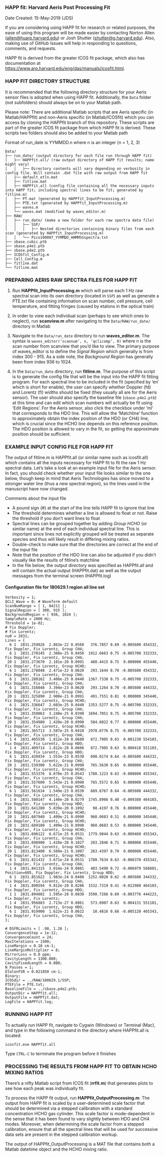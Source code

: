 ### HAPP fit: Harvard Aeris Post Processing Fit
Date Created: 15-May-2019 (JDS)

If you are considering using HAPP fit for research or related purposes, the ease of using this program will be made easier by contacting Norton Allen (allen@huarp.harvard.edu) or Josh Shutter (shutter@g.harvard.edu). Also, making use of GitHub Issues will help in responding to questions, comments, and requests.

HAPP fit is derived from the greater ICOS fit package, which also has documentation at https://www.arp.harvard.edu/eng/das/manuals/icosfit.html.

### HAPP FIT DIRECTORY STRUCTURE

It is recommended that the following directory structure for your Aeris sensor files is adopted when using HAPP fit. Additionally, the `Data` folder (not subfolders) should always be on to your Matlab path.

Please note: There are additional Matlab scripts that are Aeris specific (in Matlab/HAPPfit) and non-Aeris specific (in Matlab/ICOSfit) which you can access by cloning the HAPPfit branch of this repository. These scripts are part of the greater ICOS fit package from which HAPP fit is derived. These scripts two folders should also be added to your Matlab path

Format of run_date is YYMMDD.n where n is an integer (n = 1, 2, 3)

    Data/
    ├── run_date/ (output directory for each file run through HAPP fit)
    │   ├── HAPPfit.all/ (raw output directory of HAPP fit results; name might vary)
    │   │   ├── Directory contents will vary depending on verbosity in config file. Will contain .dat file with raw output from HAPP fit
    │   ├── default_etln.mat
    │   ├── fitline.mat
    │   ├── HAPPfit.all (config file containing all the necessary inputs into HAPP fit; including spectral lines to be fit; generated by fitline.m)
    │   ├── PT.mat (generated by HAPPfit_InputProcessing.m)
    │   ├── PTE.txt (generated by HAPPfit_InputProcessing.m)
    │   ├── waves.m
    │   └── waves.mat (modified by waves_editor.m)
    ├── RAW/
    │   ├── run_date/ (make a new folder for each raw spectra data file)
    │   │   ├── SSP/
    │   │   │   ├── Nested directories containing binary files from each scan (generated by HAPPfit_InputProcessing.m)
    │   │   └── Pico100007_YYMMDD_HHMMSSspectra.txt
    ├── sbase.cubic.ptb
    ├── sbase.p4e1.ptb
    ├── sbase.p4e2.ptb
    ├── ICOSfit_Config.m
    ├── Cell_Config.m
    ├── fitline.dat
    └── fitline.mat

### PREPARING AERIS RAW SPECTRA FILES FOR HAPP FIT

1. Run **HAPPfit_InputProcessing.m** which will parse each 1 Hz raw spectral scan into its own directory (located in `SSP`) as well as generate a PTE.txt file containing information on scan number, cell pressure, cell temperature, and fitting fringes (caused by etalons in the optical train)

2. In order to view each individual scan (perhaps to see which ones to neglect), run **scanview.m** after navigating to the `Data/RAW/run_date/` directory in Matlab

3. Navigate to the `Data/run_date` directory to run **waves_editor.m**. The syntax is `waves_editor(‘scannum’, n, ‘qclicomp’, 0)` where n is the scan number from scanview that you’d like to view. The primary purpose of waves_editor is to define the _Signal Region_ which generally is from index 300 - 915. As a side note, the _Background Region_ has generally been from index 936 to 1024.

4. In the `Data/run_date` directory, run **fitline.m**. The purpose of this script is to generate the config file that will be the input into the HAPP fit fitting program. For each spectral line to be included in the fit (specified by ‘en’ which is short for enable), the user can specify whether Doppler (fd) and Lorentz (fl) widths should be fixed (they usually all are for the Aeris sensor). The user should also specify the baseline file (`sbase.p4e2.ptb`) at this time and can edit which scan numbers will actually be fit using ‘Edit Regions’. For the Aeris sensor, also click the checkbox under ‘ml’ that corresponds to the HDO line. This will allow the ‘Matchline’ function to approximately obtain the index position of the HDO (or CH4) line, which is crucial since the HCHO line depends on this reference position. The HDO position is allowed to vary in the fit, so getting the approximate position should be sufficient.


### EXAMPLE INPUT CONFIG FILE FOR HAPP FIT

The output of fitline.m is HAPPfit.all (or similar name such as icosfit.all) which contains all the inputs necessary for HAPP fit to fit the raw 1 Hz spectral data. Let’s take a look at an example input file for the Aeris sensor. In fact, you should check whether your input file looks similar to the one below, though keep in mind that Aeris Technologies has since moved to a stronger water line (thus a new spectral region), so the lines used in the manuscript have now changed.

Comments about the input file
* A pound sign (#) at the start of the line tells HAPP fit to ignore that line
* The threshold determines whether a line is allowed to float or not. Raise the threshold if you don’t want lines to float
* Spectral lines can be grouped together by adding _Group HCHO_ (or similar name) at the end of each individual spectral line. This is important since lines not explicitly grouped will be treated as separate species and thus will likely result in differing mixing ratios.
* Double-check to make sure that the directories are correct at the end of the input file
* Note that the position of the HDO line can also be adjusted if you didn’t visually like the results of fitline’s matchline
* In the file below, the output directory was specified as HAPPfit.all and will contain the actual output (HAPPfit.dat) as well as the output messages from the terminal screen (HAPPfit.log)

#### Configuration file for 180629.1 region all line set 
    Verbosity = 1;
    QCLI_Wave = 0; # Waveform default
    ScanNumRange = [ 1, 84211 ];
    SignalRegion = [ 300, 915 ];
    BackgroundRegion = [ 936, 1024 ];
    SampleRate = 2000 Hz;
    Threshold = 1e-02;
    # Fix Doppler;
    # Fix Lorentz;
    nu0 = 2831;
    Lines = {
      6 1  2831.259826  2.863e-22 0.0560   376.7857 0.69 -0.005600 454332, Fix Doppler, Fix Lorentz, Group CH4;  
      6 1  2831.270145  2.308e-25 0.0450  1912.6663 0.75 -0.005700 332333, Fix Doppler, Fix Lorentz, Group CH4; 
     20 1  2831.273670  2.101e-20 0.0991   480.4415 0.75  0.000000 455440, Fix Doppler, Fix Lorentz, Group HCHO; 
      6 1  2831.278048  2.471e-22 0.0620   293.1644 0.70 -0.005600 454332, Fix Doppler, Fix Lorentz, Group CH4;  
      6 1  2831.280162  3.408e-25 0.0440  1367.7338 0.75 -0.005700 332333, Fix Doppler, Fix Lorentz, Group CH4;
      6 1  2831.316048  3.394e-23 0.0620   293.1264 0.70 -0.005600 444332, Fix Doppler, Fix Lorentz, Group CH4;
     20 1  2831.325890  2.900e-21 0.0991   491.7551 0.81  0.000000 345440, Fix Doppler, Fix Lorentz, Group HCHO;
      6 1  2831.336647  2.603e-25 0.0440  1353.5277 0.75 -0.005700 332333, Fix Doppler, Fix Lorentz, Group CH4;
      6 1  2831.350063  3.240e-25 0.0390  1694.7051 0.75 -0.005700 332333, Fix Doppler, Fix Lorentz, Group CH4;
     20 1  2831.354980  1.420e-20 0.0990   584.6022 0.77  0.000000 455440, Fix Doppler, Fix Lorentz, Group HCHO;
      6 1  2831.365713  3.587e-25 0.0410  2978.0776 0.75 -0.005700 332333, Fix Doppler, Fix Lorentz, Group CH4; 
      1 4  2831.405530  1.812e-28 0.0680   872.7905 0.63  0.001230 554103, Fix Doppler, Fix Lorentz, Group HDO;
      1 4  2831.409714  1.812e-28 0.0606   872.7905 0.63  0.000418 551103, Fix Doppler, Fix Lorentz, Group HDO;  
      6 1  2831.420934  1.553e-23 0.0530   690.0174 0.64 -0.005600 444332, Fix Doppler, Fix Lorentz, Group CH4;
     20 1  2831.539300  5.622e-21 0.0990   765.5630 0.65  0.000000 455440, Fix Doppler, Fix Lorentz, Group HCHO;
      6 1  2831.553376  8.870e-25 0.0543  1780.1223 0.63 -0.008800 455343, Fix Doppler, Fix Lorentz, Group CH4; 
     20 1  2831.557600  5.543e-21 0.0990   765.5572 0.65  0.000000 455440, Fix Doppler, Fix Lorentz, Group HCHO;
      6 1  2831.561634  1.549e-23 0.0530   689.8767 0.64 -0.005600 444332, Fix Doppler, Fix Lorentz, Group CH4;  
      1 4  2831.580147  4.140e-28 0.0279  1745.8966 0.40 -0.009380 464103, Fix Doppler, Fix Lorentz, Group HDO;      
     20 1  2831.641280  5.839e-20 0.1092    98.4197 0.76  0.000000 455440, Fix Doppler, Fix Lorentz, Group HCHO;
     20 1  2831.687940  1.499e-21 0.0990   960.0683 0.51  0.000000 345440, Fix Doppler, Fix Lorentz, Group HCHO;
     20 1  2831.689180  1.499e-21 0.0990   960.0683 0.53  0.000000 345440, Fix Doppler, Fix Lorentz, Group HCHO;
      6 1  2831.696122  6.671e-25 0.0531  1779.9844 0.63 -0.009460 455343, Fix Doppler, Fix Lorentz, Group CH4;
     20 1  2831.698900  1.410e-20 0.1027   203.2846 0.71  0.000000 455440, Fix Doppler, Fix Lorentz, Group HCHO;
     20 1  2831.813400  6.509e-21 0.1007   263.4397 0.79  0.000000 455440, Fix Doppler, Fix Lorentz, Group HCHO;
      6 1  2831.821432  3.671e-24 0.0531  1780.7634 0.63 -0.006370 455343, Fix Doppler, Fix Lorentz, Group CH4;  
      1 4  2831.841315  3.014e-24 0.0881   403.5490 0.72 -0.006979 568801, Position=605, Fix Doppler, Fix Lorentz, Group HDO;   
      6 1  2831.851622  1.983e-24 0.0480  1252.0020 0.62 -0.005600 344332, Fix Doppler, Fix Lorentz, Group CH4; 
      1 4  2831.890594  9.812e-28 0.0286  1532.7319 0.41 -0.012980 464103, Fix Doppler, Fix Lorentz, Group HDO;
      1 1  2831.894802  1.595e-28 0.0830  3598.7266 0.69 -0.003776 444223, Fix Doppler, Fix Lorentz; 
      1 4  2831.956883  2.713e-27 0.0861   573.8907 0.63  0.004131 551101, Fix Doppler, Fix Lorentz, Group HDO;  
      6 1  2831.919900  1.622e-21 0.0622    10.4816 0.68 -0.005120 465343, Fix Doppler, Fix Lorentz, Group CH4;
    };

    # DSFRLimits = [ .90, 1.26 ];
    ConvergenceStep = 1e-12;
    ConvergenceCount = 24;
    MaxIterations = 1500;
    LineMargin = 0.10 cm-1;
    LineMarginMultiplier = 8;
    MirrorLoss = 0.0 ppm;
    CavityLength = 1300.000;
    CavityFixedLength = 0.000;
    N_Passes = 1;
    EtalonFSR = 0.021850 cm-1;
    Binary;
    ICOSdir = ../RAW/180629.1/SSP;
    PTEFile = PTE.txt;
    BaselineFile = ../sbase.p4e2.ptb;
    OutputDir = HAPPfit.all;
    OutputFile = HAPPfit.dat;
    LogFile = HAPPfit.log;


### RUNNING HAPP FIT

To actually run HAPP fit, navigate to Cygwin (Windows) or Terminal (Mac), and type in the following command in the directory where HAPPfit.all is located:

`icosfit.exe HAPPfit.all`

Type `CTRL-C` to terminate the program before it finishes


### PROCESSING THE RESULTS FROM HAPP FIT TO OBTAIN HCHO MIXING RATIOS

There’s a nifty Matlab script from ICOS fit (**rrfit.m**) that generates plots to see how each peak was individually fit. 

To process the HAPP fit output, run **HAPPfit_OutputProcessing.m**. The output from HAPP fit is scaled by a user-determined scale factor that should be determined via a stepped calibration with a standard concentration HCHO gas cylinder. This scale factor is mode-dependent in the sense that it has been found to vary slightly between HDO and CH4 modes. Moreover, when determining the scale factor from a stepped calibration, ensure that all the spectral lines that will be used for successive data sets are present in the stepped calibration workup.

The output of HAPPfit_OutputProcessing is a MAT file that contains both a Matlab datetime object and the HCHO mixing ratio.